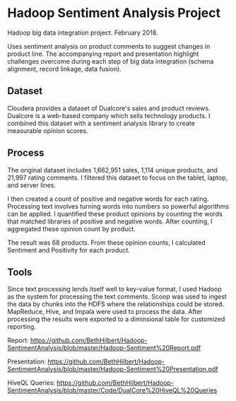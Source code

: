 # Hadoop Sentiment Analysis Project

Hadoop big data integration project. February 2018. 

Uses sentiment analysis on product comments to suggest changes in product line. The accompanying report and presentation highlight challenges overcome during each step of big data integration (schema alignment, record linkage, data fusion).


Dataset
--------------------
Cloudera provides a dataset of Dualcore's sales and product reviews. Dualcore is a web-based company which sells technology products. I combined this dataset with a sentiment analysis library to create measurable opinion scores. 



Process
--------------------
The original dataset includes 1,662,951 sales, 1,114 unique products, and 21,997 rating comments. I filtered this dataset to focus on the tablet, laptop, and server lines. 

I then created a count of positive and negative words for each rating. Processing text involves turning words into numbers so powerful algorithms can be applied. I quantified these product opinions by counting the words that matched libraries of positive and negative words. After counting, I aggregated these opinion count by product.

The result was 68 products. From these opinion counts, I calculated Sentiment and Positivity for each product.  


Tools
--------------------
Since text processing lends itself well to key-value format, I used Hadoop as the system for processing the text comments. Scoop was used to ingest the data by chunks into the HDFS where the relationships could be stored. MapReduce, Hive, and Impala were used to process the data.  After processing the results were exported to a diminsional table for customized reporting. 


Report: https://github.com/BethHilbert/Hadoop-SentimentAnalysis/blob/master/Hadoop-Sentiment%20Report.pdf

Presentation: https://github.com/BethHilbert/Hadoop-SentimentAnalysis/blob/master/Hadoop-Sentiment%20Presentation.pdf

HiveQL Queries: https://github.com/BethHilbert/Hadoop-SentimentAnalysis/blob/master/Code/DualCore%20HiveQL%20Queries